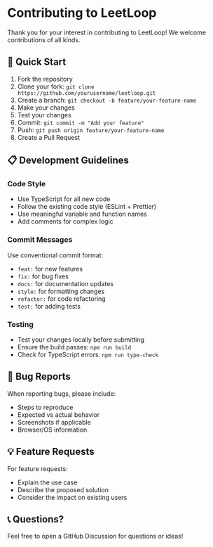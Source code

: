 # Contributing to LeetLoop

Thank you for your interest in contributing to LeetLoop! We welcome contributions of all kinds.

## 🚀 Quick Start

1. Fork the repository
2. Clone your fork: `git clone https://github.com/yourusername/leetloop.git`
3. Create a branch: `git checkout -b feature/your-feature-name`
4. Make your changes
5. Test your changes
6. Commit: `git commit -m "Add your feature"`
7. Push: `git push origin feature/your-feature-name`
8. Create a Pull Request

## 📋 Development Guidelines

### Code Style
- Use TypeScript for all new code
- Follow the existing code style (ESLint + Prettier)
- Use meaningful variable and function names
- Add comments for complex logic

### Commit Messages
Use conventional commit format:
- `feat:` for new features
- `fix:` for bug fixes
- `docs:` for documentation updates
- `style:` for formatting changes
- `refactor:` for code refactoring
- `test:` for adding tests

### Testing
- Test your changes locally before submitting
- Ensure the build passes: `npm run build`
- Check for TypeScript errors: `npm run type-check`

## 🐛 Bug Reports

When reporting bugs, please include:
- Steps to reproduce
- Expected vs actual behavior
- Screenshots if applicable
- Browser/OS information

## 💡 Feature Requests

For feature requests:
- Explain the use case
- Describe the proposed solution
- Consider the impact on existing users

## 📞 Questions?

Feel free to open a GitHub Discussion for questions or ideas!
